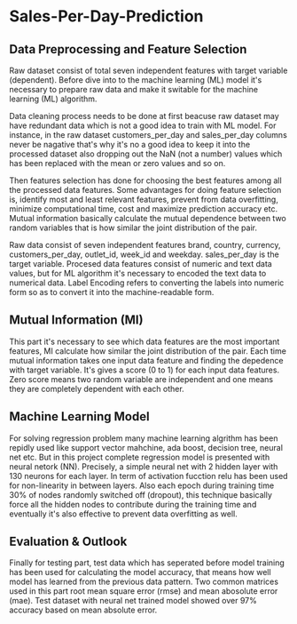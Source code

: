 # Sales-Per-Day-Prediction

## Data Preprocessing and Feature Selection
Raw dataset consist of total seven independent features with target variable (dependent). Before dive into to the machine learning (ML) model it's necessary to prepare raw data and make it switable for the machine learning (ML) algorithm.

Data cleaning process needs to be done at first beacuse raw dataset may have redundant data which is not a good idea to train with ML model. For instance, in the raw dataset customers_per_day and sales_per_day columns never be nagative that's why it's no a good idea to keep it into the processed dataset also dropping out the NaN (not a number) values which has been replaced with the mean or zero values and so on.

Then features selection has done for choosing the best features among all the processed data features. Some advantages for doing feature selection is, identify most and least relevant features, prevent from data overfitting, minimize computational time, cost and maximize prediction accuracy etc. Mutual information basically calculate the mutual dependence between two random variables that is how similar the joint distribution of the pair.

Raw data consist of seven independent features brand, country, currency, customers_per_day, outlet_id, week_id and weekday. sales_per_day is the target variable. Procesed data features consist of numeric and text data values, but for ML algorithm it's necessary to encoded the text data to numerical data. Label Encoding refers to converting the labels into numeric form so as to convert it into the machine-readable form.

## Mutual Information (MI)
This part it's necessary to see which data features are the most important features, MI calculate how similar the joint distribution of the pair. Each time mutual information takes one input data feature and finding the depedence with target variable. It's gives a score (0 to 1) for each input data features. Zero score means two random variable are independent and one means they are completely dependent with each other.

## Machine Learning Model
For solving regression problem many machine learning algrithm has been repidly used like support vector mahchine, ada boost, decision tree, neural net etc. But in this project complete regression model is presented with neural netork (NN). Precisely, a simple neural net with 2 hidden layer with 130 neurons for each layer. In term of activation fucction relu has been used for non-linearity in between layers. Also each epoch during training time 30% of nodes randomly switched off (dropout), this technique basically force all the hidden nodes to contribute during the training time and eventually it's also effective to prevent data overfitting as well.

## Evaluation & Outlook
Finally for testing part, test data which has seperated before model training has been used for calculating the model accuracy, that means how well model has learned from the previous data pattern. Two common matrices used in this part root mean square error (rmse) and mean abosolute error (mae). Test dataset with neural net trained model showed over 97% accuracy based on mean absolute error.

